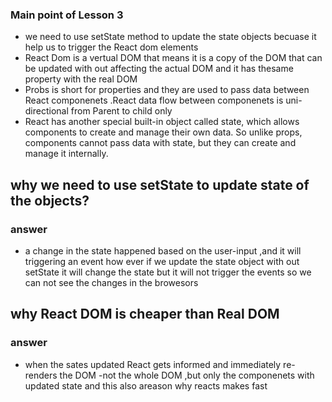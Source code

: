 ### Main point of Lesson 3
* we need to use setState method to update the state objects becuase it help us to trigger the React dom elements 
* React Dom is a vertual DOM that means it is a copy of the DOM that can be updated with out affecting the actual DOM and it has thesame property with the real DOM
* Probs is short for properties and they are used to pass data between React componenets .React data flow between componenets is uni-directional from Parent to child only 
* React has another special built-in object called state, which allows components to create and manage their own data. So unlike props, components cannot pass data with state, but they can create and manage it internally.
## why we need to use setState to update state of the objects? 
### answer 
   * a change in the state happened based on the user-input ,and it will triggering an event how ever if we update the state object with out setState it will change the state but it will not trigger the events so we can not see the changes in the browesors
   ## why React DOM is cheaper than Real DOM
   ### answer
   * when the sates updated React gets informed and immediately re-renders the DOM -not the whole DOM ,but only the componenets with updated state and this also areason why reacts makes fast